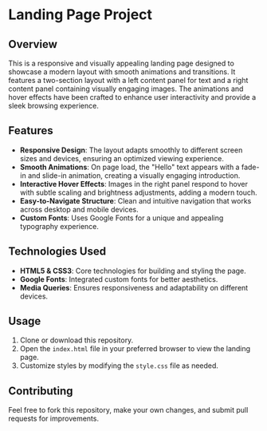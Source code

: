# Landing Page Project

## Overview

This is a responsive and visually appealing landing page designed to showcase a modern layout with smooth animations and transitions. It features a two-section layout with a left content panel for text and a right content panel containing visually engaging images. The animations and hover effects have been crafted to enhance user interactivity and provide a sleek browsing experience.

## Features

- **Responsive Design**: The layout adapts smoothly to different screen sizes and devices, ensuring an optimized viewing experience.
- **Smooth Animations**: On page load, the "Hello" text appears with a fade-in and slide-in animation, creating a visually engaging introduction.
- **Interactive Hover Effects**: Images in the right panel respond to hover with subtle scaling and brightness adjustments, adding a modern touch.
- **Easy-to-Navigate Structure**: Clean and intuitive navigation that works across desktop and mobile devices.
- **Custom Fonts**: Uses Google Fonts for a unique and appealing typography experience.

## Technologies Used

- **HTML5 & CSS3**: Core technologies for building and styling the page.
- **Google Fonts**: Integrated custom fonts for better aesthetics.
- **Media Queries**: Ensures responsiveness and adaptability on different devices.

## Usage

1. Clone or download this repository.
2. Open the `index.html` file in your preferred browser to view the landing page.
3. Customize styles by modifying the `style.css` file as needed.

## Contributing

Feel free to fork this repository, make your own changes, and submit pull requests for improvements.
